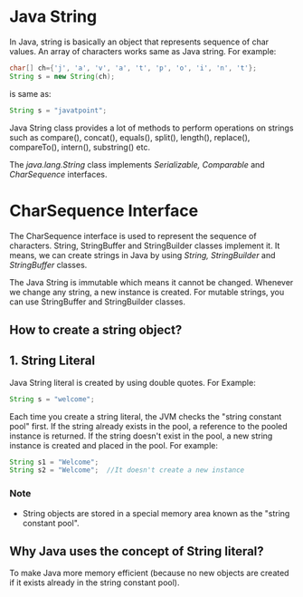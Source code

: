 # Java String
In Java, string is basically an object that represents sequence of char values. An array of characters works same as Java string. For example:

```java
char[] ch={'j', 'a', 'v', 'a', 't', 'p', 'o', 'i', 'n', 't'};  
String s = new String(ch);  
```
is same as:
```java
String s = "javatpoint";  
```

Java String class provides a lot of methods to perform operations on strings such as compare(), concat(), equals(), split(), length(), replace(), compareTo(), intern(), substring() etc.

The *java.lang.String* class implements *Serializable, Comparable* and *CharSequence* interfaces.

# CharSequence Interface
The CharSequence interface is used to represent the sequence of characters. String, StringBuffer and StringBuilder classes implement it. It means, we can create strings in Java by using *String, StringBuilder* and *StringBuffer* classes.

The Java String is immutable which means it cannot be changed. Whenever we change any string, a new instance is created. For mutable strings, you can use StringBuffer and StringBuilder classes.

## How to create a string object?

## 1. String Literal
Java String literal is created by using double quotes. For Example:

```java
String s = "welcome";  
```

Each time you create a string literal, the JVM checks the "string constant pool" first. If the string already exists in the pool, a reference to the pooled instance is returned. If the string doesn't exist in the pool, a new string instance is created and placed in the pool. For example:

```java
String s1 = "Welcome";  
String s2 = "Welcome";  //It doesn't create a new instance  
```

### Note
  - String objects are stored in a special memory area known as the "string constant pool".

## Why Java uses the concept of String literal?
To make Java more memory efficient (because no new objects are created if it exists already in the string constant pool).
